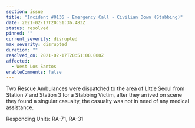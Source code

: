 ```yaml
---
section: issue
title: "Incident #0136 - Emergency Call - Civilian Down (Stabbing)"
date: 2021-02-17T20:51:36.483Z
status: resolved
pinned: ""
current_severity: disrupted
max_severity: disrupted
duration: ""
resolved_on: 2021-02-17T20:51:00.000Z
affected:
  - West Los Santos
enableComments: false
---
```

Two Rescue Ambulances were dispatched to the area of Little Seoul from Station 7 and Station 3 for a Stabbing Victim, after they arrived on scene they found a singular casualty, the casualty was not in need of any medical assistance.

Responding Units: RA-71, RA-31